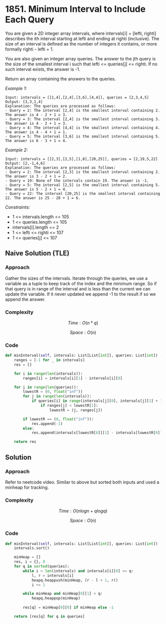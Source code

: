 # 1851. Minimum Interval to Include Each Query
You are given a 2D integer array intervals, where intervals[i] = [lefti, righti] describes the ith interval starting at lefti and ending at righti (inclusive). The size of an interval is defined as the number of integers it contains, or more formally righti - lefti + 1.

You are also given an integer array queries. The answer to the jth query is the size of the smallest interval i such that lefti <= queries[j] <= righti. If no such interval exists, the answer is -1.

Return an array containing the answers to the queries.

*Example 1:*

```
Input: intervals = [[1,4],[2,4],[3,6],[4,4]], queries = [2,3,4,5]
Output: [3,3,1,4]
Explanation: The queries are processed as follows:
- Query = 2: The interval [2,4] is the smallest interval containing 2. The answer is 4 - 2 + 1 = 3.
- Query = 3: The interval [2,4] is the smallest interval containing 3. The answer is 4 - 2 + 1 = 3.
- Query = 4: The interval [4,4] is the smallest interval containing 4. The answer is 4 - 4 + 1 = 1.
- Query = 5: The interval [3,6] is the smallest interval containing 5. The answer is 6 - 3 + 1 = 4.
```

*Example 2:*

```
Input: intervals = [[2,3],[2,5],[1,8],[20,25]], queries = [2,19,5,22]
Output: [2,-1,4,6]
Explanation: The queries are processed as follows:
- Query = 2: The interval [2,3] is the smallest interval containing 2. The answer is 3 - 2 + 1 = 2.
- Query = 19: None of the intervals contain 19. The answer is -1.
- Query = 5: The interval [2,5] is the smallest interval containing 5. The answer is 5 - 2 + 1 = 4.
- Query = 22: The interval [20,25] is the smallest interval containing 22. The answer is 25 - 20 + 1 = 6.
```

*Constraints:*

* 1 <= intervals.length <= 105
* 1 <= queries.length <= 105
* intervals[i].length == 2
* 1 <= lefti <= righti <= 107
* 1 <= queries[j] <= 107

## Naive Solution (TLE)

### Approach
Gather the sizes of the intervals. Iterate through the queries, we use a variable as a tuple to keep track of the index and the minimum range. So if that query is in range of the interval and is less than the current we can update the variable. If it never updated we append -1 to the result if so we append the answer.

### Complexity
$$Time: O(n*q)$$

$$Space: O(n)$$

### Code
```py
def minInterval(self, intervals: List[List[int]], queries: List[int]) -> List[int]:
    ranges = [-1 for _ in intervals]
    res = []

    for i in range(len(intervals)):
        ranges[i] = intervals[i][1] - intervals[i][0]

    for i in range(len(queries)):
        lowestR = (0, float("inf"))
        for j in range(len(intervals)):
            if queries[i] in range(intervals[j][0], intervals[j][1] + 1):
                if ranges[j] < lowestR[1]:
                    lowestR = (j, ranges[j])

        if lowestR == (0, float("inf")):
            res.append(-1)
        else:
            res.append(intervals[lowestR[0]][1] - intervals[lowestR[0]][0] + 1) 

    return res
```

## Solution

### Approach
Refer to neetcode video. Similar to above but sorted both inputs and used a minheap for tracking.

### Complexity
$$Time: O(nlogn + qlogq)$$

$$Space: O(n)$$

### Code
```py
def minInterval(self, intervals: List[List[int]], queries: List[int]) -> List[int]:
    intervals.sort()

    minHeap = []
    res, i = {}, 0
    for q in sorted(queries):
        while i < len(intervals) and intervals[i][0] <= q:
            l, r = intervals[i]
            heapq.heappush(minHeap, (r - l + 1, r))
            i += 1

        while minHeap and minHeap[0][1] < q:
            heapq.heappop(minHeap)
        
        res[q] = minHeap[0][0] if minHeap else -1

    return [res[q] for q in queries]
```